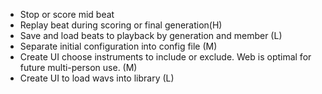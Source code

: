 - Stop or score mid beat
- Replay beat during scoring or final generation(H)
- Save and load beats to playback by generation and member (L)
- Separate initial configuration into config file (M)
- Create UI choose instruments to include or exclude. Web is optimal for future multi-person use. (M)
- Create UI to load wavs into library (L)